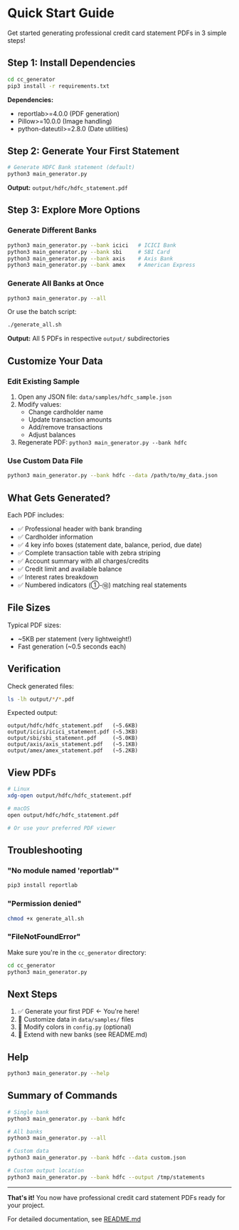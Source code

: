 # Quick Start Guide

Get started generating professional credit card statement PDFs in 3 simple steps!

## Step 1: Install Dependencies

```bash
cd cc_generator
pip3 install -r requirements.txt
```

**Dependencies:**
- reportlab>=4.0.0 (PDF generation)
- Pillow>=10.0.0 (Image handling)
- python-dateutil>=2.8.0 (Date utilities)

## Step 2: Generate Your First Statement

```bash
# Generate HDFC Bank statement (default)
python3 main_generator.py
```

**Output:** `output/hdfc/hdfc_statement.pdf`

## Step 3: Explore More Options

### Generate Different Banks

```bash
python3 main_generator.py --bank icici   # ICICI Bank
python3 main_generator.py --bank sbi     # SBI Card
python3 main_generator.py --bank axis    # Axis Bank
python3 main_generator.py --bank amex    # American Express
```

### Generate All Banks at Once

```bash
python3 main_generator.py --all
```

Or use the batch script:

```bash
./generate_all.sh
```

**Output:** All 5 PDFs in respective `output/` subdirectories

## Customize Your Data

### Edit Existing Sample

1. Open any JSON file: `data/samples/hdfc_sample.json`
2. Modify values:
   - Change cardholder name
   - Update transaction amounts
   - Add/remove transactions
   - Adjust balances
3. Regenerate PDF: `python3 main_generator.py --bank hdfc`

### Use Custom Data File

```bash
python3 main_generator.py --bank hdfc --data /path/to/my_data.json
```

## What Gets Generated?

Each PDF includes:
- ✅ Professional header with bank branding
- ✅ Cardholder information
- ✅ 4 key info boxes (statement date, balance, period, due date)
- ✅ Complete transaction table with zebra striping
- ✅ Account summary with all charges/credits
- ✅ Credit limit and available balance
- ✅ Interest rates breakdown
- ✅ Numbered indicators (①-⑱) matching real statements

## File Sizes

Typical PDF sizes:
- ~5KB per statement (very lightweight!)
- Fast generation (~0.5 seconds each)

## Verification

Check generated files:

```bash
ls -lh output/*/*.pdf
```

Expected output:
```
output/hdfc/hdfc_statement.pdf   (~5.6KB)
output/icici/icici_statement.pdf (~5.3KB)
output/sbi/sbi_statement.pdf     (~5.0KB)
output/axis/axis_statement.pdf   (~5.1KB)
output/amex/amex_statement.pdf   (~5.2KB)
```

## View PDFs

```bash
# Linux
xdg-open output/hdfc/hdfc_statement.pdf

# macOS
open output/hdfc/hdfc_statement.pdf

# Or use your preferred PDF viewer
```

## Troubleshooting

### "No module named 'reportlab'"

```bash
pip3 install reportlab
```

### "Permission denied"

```bash
chmod +x generate_all.sh
```

### "FileNotFoundError"

Make sure you're in the `cc_generator` directory:

```bash
cd cc_generator
python3 main_generator.py
```

## Next Steps

1. ✅ Generate your first PDF ← You're here!
2. 📝 Customize data in `data/samples/` files
3. 🎨 Modify colors in `config.py` (optional)
4. 🔧 Extend with new banks (see README.md)

## Help

```bash
python3 main_generator.py --help
```

## Summary of Commands

```bash
# Single bank
python3 main_generator.py --bank hdfc

# All banks
python3 main_generator.py --all

# Custom data
python3 main_generator.py --bank hdfc --data custom.json

# Custom output location
python3 main_generator.py --bank hdfc --output /tmp/statements
```

---

**That's it!** You now have professional credit card statement PDFs ready for your project.

For detailed documentation, see [README.md](README.md)
